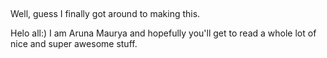 ## 

Well, guess I finally got around to making this. 

Helo all:) I am Aruna Maurya and hopefully you'll get to read a whole lot of nice and super awesome stuff.
